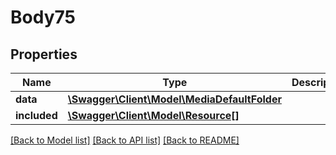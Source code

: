 # Body75

## Properties
Name | Type | Description | Notes
------------ | ------------- | ------------- | -------------
**data** | [**\Swagger\Client\Model\MediaDefaultFolder**](MediaDefaultFolder.md) |  | [optional] 
**included** | [**\Swagger\Client\Model\Resource[]**](Resource.md) |  | [optional] 

[[Back to Model list]](../../README.md#documentation-for-models) [[Back to API list]](../../README.md#documentation-for-api-endpoints) [[Back to README]](../../README.md)

